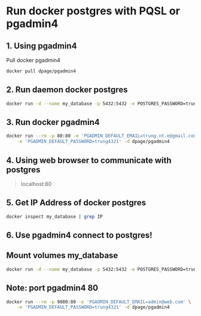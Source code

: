 
# Run docker postgres with PQSL or pgadmin4
## 1. Using pgadmin4
Pull docker pgadmin4
```sh
docker pull dpage/pgadmin4
```

## 2. Run daemon docker postgres
```sh
docker run -d --name my_database -p 5432:5432 -e POSTGRES_PASSWORD=trung123 postgres
```

## 3. Run docker pgadmin4
```sh
docker run --rm -p 80:80 -e 'PGADMIN_DEFAULT_EMAIL=trung.nt.e@gmail.com' \
    -e 'PGADMIN_DEFAULT_PASSWORD=trung4321' -d dpage/pgadmin4
```

## 4. Using web browser to communicate with postgres
> localhost:80

## 5. Get IP Address of docker postgres
```sh
docker inspect my_database | grep IP
```

## 6. Use pgadmin4 connect to postgres!

## Mount volumes my_database
```sh
docker run -d --name my_database -p 5432:5432 -e POSTGRES_PASSWORD=trung123 -e PGDATA=/var/lib/postgresql/data/pgdata -v /Volumes/DATA/study/web_pet/learn_database/database_practise:/var/lib/postgresql/data postgres
```

## Note: port pgadmin4 80
```sh
docker run --rm -p 9080:80 -e 'PGADMIN_DEFAULT_EMAIL=admin@web.com' \
    -e 'PGADMIN_DEFAULT_PASSWORD=trung4321' -d dpage/pgadmin4
```

